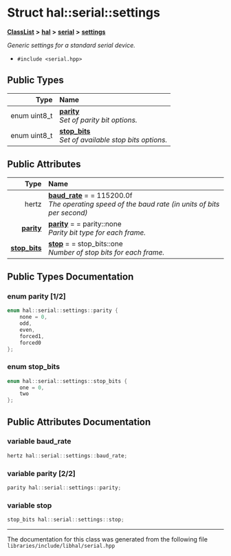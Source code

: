 

# Struct hal::serial::settings



[**ClassList**](annotated.md) **>** [**hal**](namespacehal.md) **>** [**serial**](classhal_1_1serial.md) **>** [**settings**](structhal_1_1serial_1_1settings.md)



_Generic settings for a standard serial device._ 

* `#include <serial.hpp>`

















## Public Types

| Type | Name |
| ---: | :--- |
| enum uint8\_t | [**parity**](#enum-parity-12)  <br>_Set of parity bit options._  |
| enum uint8\_t | [**stop\_bits**](#enum-stop_bits)  <br>_Set of available stop bits options._  |




## Public Attributes

| Type | Name |
| ---: | :--- |
|  hertz | [**baud\_rate**](#variable-baud_rate)   = = 115200.0f<br>_The operating speed of the baud rate (in units of bits per second)_  |
|  [**parity**](structhal_1_1serial_1_1settings.md#enum-parity-12) | [**parity**](#variable-parity-22)   = = parity::none<br>_Parity bit type for each frame._  |
|  [**stop\_bits**](structhal_1_1serial_1_1settings.md#enum-stop_bits) | [**stop**](#variable-stop)   = = stop\_bits::one<br>_Number of stop bits for each frame._  |












































## Public Types Documentation




### enum parity [1/2]

```C++
enum hal::serial::settings::parity {
    none = 0,
    odd,
    even,
    forced1,
    forced0
};
```






### enum stop\_bits 

```C++
enum hal::serial::settings::stop_bits {
    one = 0,
    two
};
```



## Public Attributes Documentation




### variable baud\_rate 

```C++
hertz hal::serial::settings::baud_rate;
```






### variable parity [2/2]

```C++
parity hal::serial::settings::parity;
```






### variable stop 

```C++
stop_bits hal::serial::settings::stop;
```




------------------------------
The documentation for this class was generated from the following file `libraries/include/libhal/serial.hpp`

